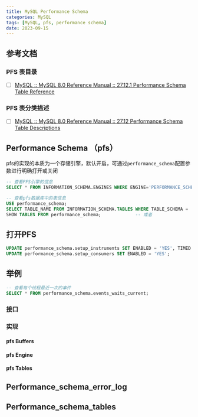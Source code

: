 ```yaml
---
title: MySQL Performance Schema
categories: MySQL
tags: [MySQL, pfs, performance schema]
date: 2023-09-15
---
```


## 参考文档

### PFS 表目录

- [ ] [MySQL :: MySQL 8.0 Reference Manual :: 27.12.1 Performance Schema Table Reference](https://dev.mysql.com/doc/refman/8.0/en/performance-schema-table-reference.html)

### PFS 表分类描述

- [ ]  [MySQL :: MySQL 8.0 Reference Manual :: 27.12 Performance Schema Table Descriptions](https://dev.mysql.com/doc/refman/8.0/en/performance-schema-table-descriptions.html)

## Performance Schema （pfs）

pfs的实现的本质为一个存储引擎，默认开启，可通过`performance_schema`配置参数进行明确打开或关闭

```SQL
-- 查看PFS引擎的信息
SELECT * FROM INFORMATION_SCHEMA.ENGINES WHERE ENGINE='PERFORMANCE_SCHEMA'\G

-- 查看pfs数据库中的表信息
USE performance_schema;
SELECT TABLE_NAME FROM INFORMATION_SCHEMA.TABLES WHERE TABLE_SCHEMA = 'performance_schema';
SHOW TABLES FROM performance_schema;             -- 或者
```

## 打开PFS

```SQL
UPDATE performance_schema.setup_instruments SET ENABLED = 'YES', TIMED = 'YES';
UPDATE performance_schema.setup_consumers SET ENABLED = 'YES';
```

## 举例

```SQL
-- 查看每个线程最近一次的事件
SELECT * FROM performance_schema.events_waits_current;
```

### 接口

### 实现

#### pfs Buffers

#### pfs Engine

#### pfs Tables

## Performance_schema_error_log

## Performance_schema_tables
